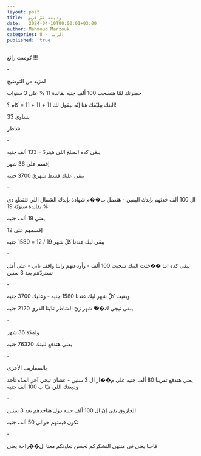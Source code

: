 ```yaml
---
layout: post
title:  وديعة ثمّ قرض
date:   2024-04-10T00:00:01+03:00
author: Mahmoud Marzouk
categories: 8 - الربا
published:  true
---
```

كومنت رائع !!!

\-

لمزيد من التوضيح

حضرتك لمّا هتسحب 100 ألف جنيه بفائدة 11 % على 3 سنوات

البنك بيليّفك هنا إنّه بيقول لك 11 + 11 + 11 = كام ؟!

يساوي 33

شاطر

\-

يبقى كده المبلغ اللي هيتردّ = 133 ألف جنيه

إقسم على 36 شهر

يبقى عليك قسط شهريّ 3700 جنيه

\-

ال 100 ألف خدتهم بإيدك اليمين - هتعمل ب��م شهادة بإيدك الشمال اللي تتقطع
دي بفايدة سنويّة 19 %

يعني 19 ألف جنيه

إقسمهم على 12

يبقى ليك عندنا كلّ شهر 19 / 12 = 1580 جنيه

\-

يبقى كده انتا ��خلت البنك سحبت 100 ألف - وأودعتهم وانتا واقف تاني - على
أمل تستردّهم بعد 3 سنين

\-

وبقيت كلّ شهر ليك عندنا 1580 جنيه - وعليك 3700 جنيه

يبقى تيجي ك��ّ شهر زيّ الشاطر تدّينا الفرق 2120 جنيه

\-

ولمدّة 36 شهر

يعني هتدفع للبنك 76320 جنيه

\-

بالمصاريف الأخرى

يعني هتدفع تقريبا 80 ألف جنيه على م��ار ال 3 سنين - عشان تيجي آخر المدّة
تاخد وديعتك اللي هيّا ب 100 ألف جنيه

\-

الخازوق بقى إنّ ال 100 ألف جنيه دول هتاخدهم بعد 3 سنين

تكون قيمتهم حوالي 50 ألف جنيه

\-

فاحنا يعني في منتهى النشكركم لحسن تعاونكم معنا ال��راحة يعني
